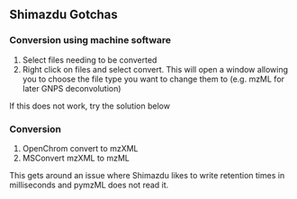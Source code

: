## Shimazdu Gotchas

### Conversion using machine software
1. Select files needing to be converted
2. Right click on files and select convert. This will open a window allowing you to choose the file type you want to change them to (e.g. mzML for later GNPS deconvolution)

If this does not work, try the solution below

### Conversion

1. OpenChrom convert to mzXML
1. MSConvert mzXML to mzML

This gets around an issue where Shimazdu likes to write retention times in milliseconds and pymzML does not read it. 
